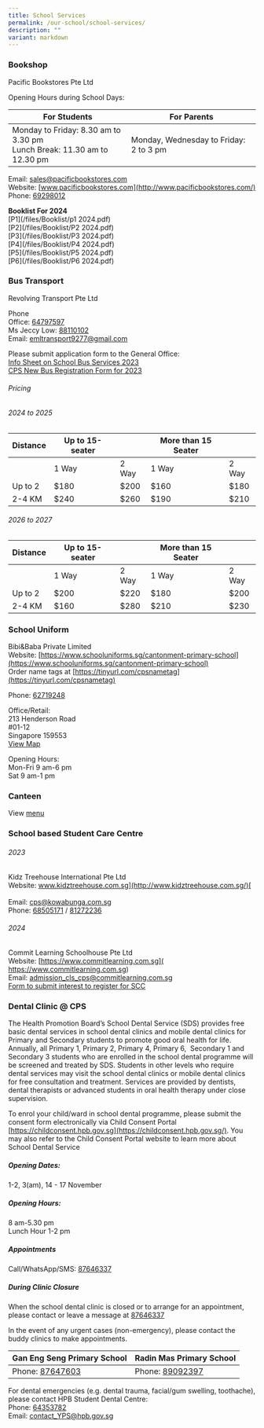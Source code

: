 ```yaml
---
title: School Services
permalink: /our-school/school-services/
description: ""
variant: markdown
---
```

### Bookshop

Pacific Bookstores Pte Ltd

Opening Hours during School Days:

| For Students | For Parents |
| -------- | -------- | 
| Monday to Friday: 8.30 am to 3.30 pm <br> Lunch Break: 11.30 am to 12.30 pm | Monday, Wednesday to Friday:	2 to 3 pm |

Email:&nbsp;[sales@pacificbookstores.com](mailto:sales@pacificbookstores.com) <br> 
Website:&nbsp;[www.pacificbookstores.com](http://www.pacificbookstores.com/) <br>
Phone: [69298012](tel:69298012)

**Booklist For 2024** <br>
[P1](/files/Booklist/p1 2024.pdf)<br>
[P2](/files/Booklist/P2 2024.pdf)<br>
[P3](/files/Booklist/P3 2024.pdf)<br>
[P4](/files/Booklist/P4 2024.pdf)<br>
[P5](/files/Booklist/P5 2024.pdf)<br>
[P6](/files/Booklist/P6 2024.pdf)

### Bus Transport

Revolving Transport Pte Ltd

Phone<br>
Office: [64797597](tel:64797597)<br>
Ms Jeccy Low: [88110102](tel:88110102)<br>
Email:&nbsp;[emltransport9277@gmail.com](mailto:emltransport9277@gmail.com)  

 Please submit application form to the General Office: <br>
[Info Sheet on School Bus Services 2023](/files/Services/Infor%20Sheet%20on%20School%20Bus%20Services%20(2023).pdf) <br>
[CPS New Bus Registration Form for 2023](/files/Services/CPS%20New%20Bus%20Registration%20Form%20for%202023.pdf)

###### Pricing
###### 2024 to 2025
	
| Distance | Up to 15- seater | |More than 15 Seater||
|---|---|---|---|---|
||1 Way|2 Way|1 Way|2 Way|
|Up to 2|$180|$200|$160|$180|
|2-4 KM|$240|$260|$190|$210|

###### 2026 to 2027


| Distance | Up to 15- seater | |More than 15 Seater||
|---|---|---|---|---|
||1 Way|2 Way|1 Way|2 Way|
|Up to 2|$200|$220|$180|$200|
|2-4 KM|$160|$280|$210|$230|

### School Uniform

Bibi&amp;Baba Private Limited<br>
Website: [https://www.schooluniforms.sg/cantonment-primary-school](https://www.schooluniforms.sg/cantonment-primary-school)<br>
Order name tags at&nbsp;[https://tinyurl.com/cpsnametag](https://tinyurl.com/cpsnametag)

Phone: [62719248](tel:62719248) <br>

Office/Retail: <br>
213 Henderson Road<br>
#01-12<br>
Singapore 159553 <br>
[View Map](http://www.onemap.gov.sg/main/v2/?lat=1.2810501453068&amp;lng=103.818745227338)

Opening Hours: <br>
Mon-Fri 9 am-6 pm<br>
Sat 9 am-1 pm

### Canteen

View [menu](/files/Canteen%20Menu.pdf)

### School based Student Care Centre

###### 2023
 Kidz Treehouse International Pte Ltd<br>
Website:&nbsp;[www.kidztreehouse.com.sg](http://www.kidztreehouse.com.sg/)[  
](https://kidztreehouse.com.sg/cps/) <br>
Email:&nbsp;[cps@kowabunga.com.sg](mailto:cps@kowabunga.com.sg) <br>
Phone:&nbsp;[68505171](tel:+6568505171) / [81272236](tel:+6581272236)

###### 2024
Commit Learning Schoolhouse Pte Ltd<br>
Website: [https://www.commitlearning.com.sg]( https://www.commitlearning.com.sg)<br>
Email: [admission_cls_cps@commitlearning.com.sg](mailto:admission_cls_cps@commitlearning.com.sg)<br>
[Form to submit interest to register for SCC](https://form.gov.sg/6149334a3a2520001253949a)

### Dental Clinic @ CPS

The Health Promotion Board’s School Dental Service (SDS) provides free basic dental services in school dental clinics and mobile dental clinics for Primary and Secondary students to promote good oral health for life. Annually, all Primary 1, Primary 2, Primary 4, Primary 6, &nbsp;Secondary 1 and Secondary 3 students who are enrolled in the school dental programme will be screened and treated by SDS. Students in other levels who require dental services may visit the school dental clinics or mobile dental clinics for free consultation and treatment. Services are provided by dentists, dental therapists or advanced students in oral health therapy under close supervision.

To enrol your child/ward in school dental programme, please submit the consent form electronically via Child Consent Portal [https://childconsent.hpb.gov.sg](https://childconsent.hpb.gov.sg/). You may also refer to the Child Consent Portal website to learn more about School Dental Service

##### Opening Dates: 
1-2, 3(am), 14 - 17 November

##### Opening Hours: 
8 am-5.30 pm <br>
Lunch Hour 1-2 pm

##### Appointments
Call/WhatsApp/SMS: [87646337](https://wa.me/6587646337)

##### During Clinic Closure
When the school dental clinic is closed or to arrange for an appointment, please contact or leave a message at [87646337](tel:+6587646337)

In the event of any urgent cases (non-emergency), please contact the buddy clinics to make appointments.

| Gan Eng Seng Primary School | Radin Mas Primary School |
| -------- | -------- |
| Phone:&nbsp;[87647603](tel:+6587647603)|Phone:&nbsp;[89092397](tel:+6589092397)|

For dental emergencies (e.g. dental trauma, facial/gum swelling, toothache), please contact HPB Student Dental Centre:<br>
Phone: [64353782](tel:+6564353782)<br>
Email: [contact_YPS@hpb.gov.sg](mailto:contact_YPS@hpb.gov.sg)